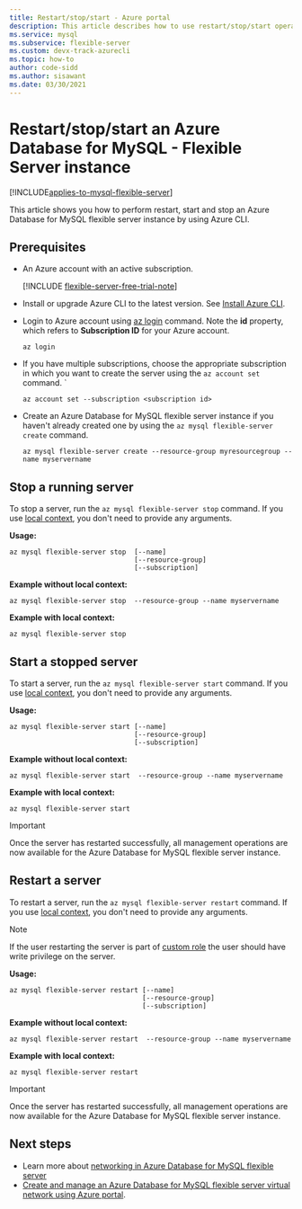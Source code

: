 ```yaml
---
title: Restart/stop/start - Azure portal
description: This article describes how to use restart/stop/start operations for Azure Database for MySQL - Flexible Server through the Azure CLI.
ms.service: mysql
ms.subservice: flexible-server
ms.custom: devx-track-azurecli
ms.topic: how-to
author: code-sidd 
ms.author: sisawant
ms.date: 03/30/2021
---
```


# Restart/stop/start an Azure Database for MySQL - Flexible Server instance

[!INCLUDE[applies-to-mysql-flexible-server](../includes/applies-to-mysql-flexible-server.md)]

This article shows you how to perform restart, start and stop an Azure Database for MySQL flexible server instance by using Azure CLI.

## Prerequisites

- An Azure account with an active subscription. 

    [!INCLUDE [flexible-server-free-trial-note](../includes/flexible-server-free-trial-note.md)]
- Install or upgrade Azure CLI to the latest version. See [Install Azure CLI](/cli/azure/install-azure-cli).
-  Login to Azure account using [az login](/cli/azure/reference-index#az-login) command. Note the **id** property, which refers to **Subscription ID** for your Azure account.

    ```azurecli-interactive
    az login
    ````

- If you have multiple subscriptions, choose the appropriate subscription in which you want to create the server using the `az account set` command.
`
    ```azurecli
    az account set --subscription <subscription id>
    ```

- Create an Azure Database for MySQL flexible server instance if you haven't already created one by using the `az mysql flexible-server create` command.

    ```azurecli
    az mysql flexible-server create --resource-group myresourcegroup --name myservername
    ```

## Stop a running server
To stop a server, run the `az mysql flexible-server stop` command. If you use [local context](/cli/azure/config/param-persist), you don't need to provide any arguments.

**Usage:**
```azurecli
az mysql flexible-server stop  [--name]
                               [--resource-group]
                               [--subscription]
```

**Example without local context:**
```azurecli
az mysql flexible-server stop  --resource-group --name myservername
```

**Example with local context:**
```azurecli
az mysql flexible-server stop
```

## Start a stopped server
To start a server, run the `az mysql flexible-server start` command. If you use [local context](/cli/azure/config/param-persist), you don't need to provide any arguments.

**Usage:**
```azurecli
az mysql flexible-server start [--name]
                               [--resource-group]
                               [--subscription]
```

**Example without local context:**
```azurecli
az mysql flexible-server start  --resource-group --name myservername
```

**Example with local context:**
```azurecli
az mysql flexible-server start
```

> [!IMPORTANT]
>Once the server has restarted successfully, all management operations are now available for the Azure Database for MySQL flexible server instance.

## Restart a server
To restart a server, run the `az mysql flexible-server restart` command. If you use [local context](/cli/azure/config/param-persist), you don't need to provide any arguments.

>[!Note]
>If the user restarting the server is part of [custom role](../../role-based-access-control/custom-roles.md) the user should have write privilege on the server.

**Usage:**
```azurecli
az mysql flexible-server restart [--name]
                                 [--resource-group]
                                 [--subscription]
```

**Example without local context:**
```azurecli
az mysql flexible-server restart  --resource-group --name myservername
```

**Example with local context:**
```azurecli
az mysql flexible-server restart
```


> [!IMPORTANT]
>Once the server has restarted successfully, all management operations are now available for the Azure Database for MySQL flexible server instance.

## Next steps
- Learn more about [networking in Azure Database for MySQL flexible server](./concepts-networking.md)
- [Create and manage an Azure Database for MySQL flexible server virtual network using Azure portal](./how-to-manage-virtual-network-portal.md).
